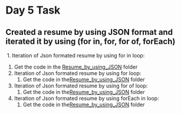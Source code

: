 # Day 5 Task

## **Created a resume by using JSON format and iterated it by using (for in, for, for of, forEach)**
 1. Iteration of Json formated resume by using for in loop:
   1. Get the code in the [Resume_by_using_JSON](./iteration%20of%20object%20by%20using%20for%20in%20loop.js) folder
2. Iteration of Json formated resume by using for loop:
   1. Get the code in the[Resume_by_using_JSON](./iteration%20of%20object%20by%20using%20for%20loop.js) folder
3. Iteration of Json formated resume by using for of loop:
   1. Get the code in the[Resume_by_using_JSON](./iteration%20of%20object%20by%20using%20for%20of%20loop.js) folder
4. Iteration of Json formated resume by using forEach in loop:
   1. Get the code in the[Resume_by_using_JSON](./iteration%20of%20Object%20by%20using%20forEach%20loop.js) folder

